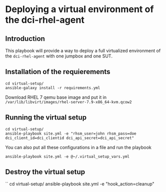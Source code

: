 # Deploying a virtual environment of the dci-rhel-agent

## Introduction
This playbook will provide a way to deploy a full virtualized environment of the 
`dci-rhel-agent` with one jumpbox and one SUT.

## Installation of the requierements
```
cd virtual-setup/
ansible-galaxy install -r requirements.yml
```

Download RHEL 7 qemu base image and put it in `/var/lib/libvirt/images/rhel-server-7.9-x86_64-kvm.qcow2`

## Running the virtual setup

```
cd virtual-setup/
ansible-playbook site.yml -e "rhsm_user=john rhsm_pass=doe dci_client_id=dci_clientid dci_api_secret=dci_api_secret"
```

You can also put all these configurations in a file and run the playbook
```
ansible-playbook site.yml -e @~/.virtual_setup_vars.yml
```

## Destroy the virtual setup

``
cd virtual-setup/
ansible-playbook site.yml -e "hook_action=cleanup"
```